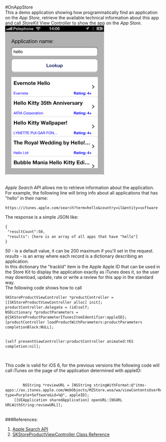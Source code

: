 #OnAppStore
</br>
This a demo application showing how programmatically find an application on the <i>App Store</i>, retrieve the available technical information about this app and call <i>StoreKit</i> View Controller to show the app on the <i>App Store</i>.
</br>
![Alt text](screenshot.PNG "Application screenshot")

</br>
<i>Apple Search API</i> allows me to retrieve information about the application. For example, the following line will bring info about all applications that has "hello" in their name:
<pre><code>https://itunes.apple.com/search?term=hello&country=il&entity=software
</code></pre>
The response is a simple JSON like:
<pre><code>{
 "resultCount":50,
 "results": [here is an array of all apps that have "hello"]
}</code></pre>
<i>50</i> - is a default value, it can be 200 maximum if you'll set in the request.
</br>
<i>results</i> - is an array where each record is a dictionary describing an application.
</br>In this dictionary the "trackId" item is the Apple Apple ID that can be used in the Store Kit to display the application exactly as iTunes does it, so the user may download, update, rate or write a review for this app in the standard way.
</br>
The following code shows how to call
<pre><code>SKStoreProductViewController *productController = [[SKStoreProductViewController alloc] init];
productController.delegate = (id<SKStoreProductViewControllerDelegate>)self;
NSDictionary *productParameters = @{SKStoreProductParameterITunesItemIdentifier:appleID};
[productController loadProductWithParameters:productParameters completionBlock:NULL];
        
[self presentViewController:productController animated:YES completion:nil];
</code></pre>
</br>This code is valid for iOS 6, for the previous versions the following code will call iTunes on the page of the application determined with appleID:
<pre><code>
        NSString *reviewURL = [NSString stringWithFormat:@"itms-apps://ax.itunes.apple.com/WebObjects/MZStore.woa/wa/viewContentsUserReviews?type=Purple+Software&id=%@", appleID];
 	[[UIApplication sharedApplication] openURL:[NSURL URLWithString:reviewURL]];</code></pre>
</br>
###References:
<ol>
<li><a href="http://www.apple.com/itunes/affiliates/resources/documentation/itunes-store-web-service-search-api.html">Apple Search API </a></li>
<li><a href="http://developer.apple.com/library/ios/#documentation/StoreKit/Reference/SKITunesProductViewController_Ref/Introduction/Introduction.html">SKStoreProductViewController Class Reference</a></li>
</ol>

